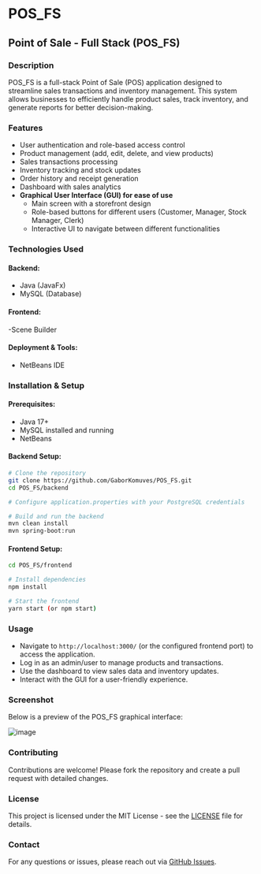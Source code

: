 # POS_FS

## Point of Sale - Full Stack (POS_FS)

### Description
POS_FS is a full-stack Point of Sale (POS) application designed to streamline sales transactions and inventory management. This system allows businesses to efficiently handle product sales, track inventory, and generate reports for better decision-making.

### Features
- User authentication and role-based access control
- Product management (add, edit, delete, and view products)
- Sales transactions processing
- Inventory tracking and stock updates
- Order history and receipt generation
- Dashboard with sales analytics
- **Graphical User Interface (GUI) for ease of use**
  - Main screen with a storefront design
  - Role-based buttons for different users (Customer, Manager, Stock Manager, Clerk)
  - Interactive UI to navigate between different functionalities

### Technologies Used
#### Backend:
- Java (JavaFx)
- MySQL (Database)


#### Frontend:
-Scene Builder

#### Deployment & Tools:
- NetBeans IDE


### Installation & Setup
#### Prerequisites:
- Java 17+
- MySQL installed and running
- NetBeans

#### Backend Setup:
```sh
# Clone the repository
git clone https://github.com/GaborKomuves/POS_FS.git
cd POS_FS/backend

# Configure application.properties with your PostgreSQL credentials

# Build and run the backend
mvn clean install
mvn spring-boot:run
```

#### Frontend Setup:
```sh
cd POS_FS/frontend

# Install dependencies
npm install

# Start the frontend
yarn start (or npm start)
```

### Usage
- Navigate to `http://localhost:3000/` (or the configured frontend port) to access the application.
- Log in as an admin/user to manage products and transactions.
- Use the dashboard to view sales data and inventory updates.
- Interact with the GUI for a user-friendly experience.

### Screenshot
Below is a preview of the POS_FS graphical interface:

![image](https://github.com/GaborKomuves/POS_FS/assets/67443270/2f322ec7-736b-49b4-8e46-68f17702e150)

### Contributing
Contributions are welcome! Please fork the repository and create a pull request with detailed changes.

### License
This project is licensed under the MIT License - see the [LICENSE](LICENSE) file for details.

### Contact
For any questions or issues, please reach out via [GitHub Issues](https://github.com/GaborKomuves/POS_FS/issues).

